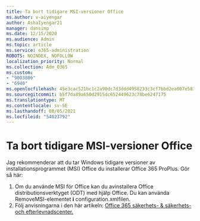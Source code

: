 ```yaml
---
title: Ta bort tidigare MSI-versioner Office
ms.author: v-aiyengar
author: AshaIyengar21
manager: dansimp
ms.date: 12/15/2020
ms.audience: Admin
ms.topic: article
ms.service: o365-administration
ROBOTS: NOINDEX, NOFOLLOW
localization_priority: Normal
ms.collection: Adm_O365
ms.custom:
- "9003886"
- "6940"
ms.openlocfilehash: 45e3cac521bc1c2a90dc7d3ddd4958233c3cf7bbd2ea007e581f343bca7b5631
ms.sourcegitcommit: b5f7da89a650d2915dc652449623c78be6247175
ms.translationtype: MT
ms.contentlocale: sv-SE
ms.lasthandoff: 08/05/2021
ms.locfileid: "54023792"
---
```

# <a name="remove-prior-msi-versions-of-office"></a>Ta bort tidigare MSI-versioner Office

Jag rekommenderar att du tar Windows tidigare versioner av installationsprogrammet (MSI) Office du installerar Office 365 ProPlus. Gör så här:

1. Om du använde MSI för Office kan du avinstallera Office distributionsverktyget (ODT) med hjälp Office. Du kan använda RemoveMSI-elementet **i** configuration.xmlfilen.
1. Följ anvisningarna i den här artikeln: [Office 365 säkerhets- & säkerhets- och efterlevnadscenter.](https://go.microsoft.com/fwlink/p/?linkid=2077143)